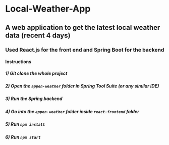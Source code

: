# Local-Weather-App

## A web application to get the latest local weather data (recent 4 days)

### Used React.js for the front end and Spring Boot for the backend

#### Instructions
##### 1) Git clone the whole project
##### 2) Open the `appen-weather` folder in Spring Tool Suite (or any similar IDE)
##### 3) Run the Spring backend
##### 4) Go into the `appen-weather` folder inside `react-frontend` folder
##### 5) Run `npm install`
##### 6) Run `npm start`
